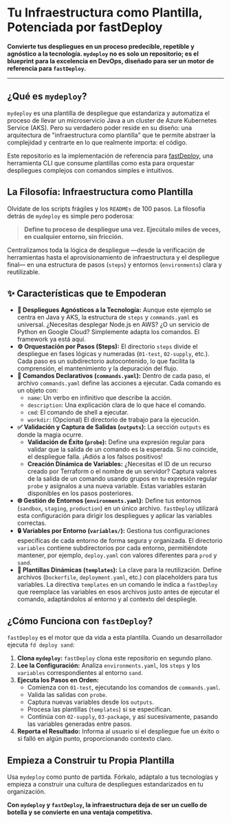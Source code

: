 # Tu Infraestructura como Plantilla, Potenciada por fastDeploy

**Convierte tus despliegues en un proceso predecible, repetible y agnóstico a la tecnología. `mydeploy` no es solo un repositorio; es el blueprint para la excelencia en DevOps, diseñado para ser un motor de referencia para `fastDeploy`.**

---

## ¿Qué es `mydeploy`?

`mydeploy` es una plantilla de despliegue que estandariza y automatiza el proceso de llevar un microservicio Java a un cluster de Azure Kubernetes Service (AKS). Pero su verdadero poder reside en su diseño: una arquitectura de "infraestructura como plantilla" que te permite abstraer la complejidad y centrarte en lo que realmente importa: el código.

Este repositorio es la implementación de referencia para [fastDeploy](https://github.com/jairoprogramador/fastdeploy), una herramienta CLI que consume plantillas como esta para orquestar despliegues complejos con comandos simples e intuitivos.

## La Filosofía: Infraestructura como Plantilla

Olvídate de los scripts frágiles y los `READMEs` de 100 pasos. La filosofía detrás de `mydeploy` es simple pero poderosa:

> **Define tu proceso de despliegue una vez. Ejecútalo miles de veces, en cualquier entorno, sin fricción.**

Centralizamos toda la lógica de despliegue —desde la verificación de herramientas hasta el aprovisionamiento de infraestructura y el despliegue final— en una estructura de pasos (`steps`) y entornos (`environments`) clara y reutilizable.

## ✨ Características que te Empoderan

*   **🚀 Despliegues Agnósticos a la Tecnología:** Aunque este ejemplo se centra en Java y AKS, la estructura de `steps` y `commands.yaml` es universal. ¿Necesitas desplegar Node.js en AWS? ¿O un servicio de Python en Google Cloud? Simplemente adapta los comandos. El framework ya está aquí.
*   **⚙️ Orquestación por Pasos (Steps):** El directorio `steps` divide el despliegue en fases lógicas y numeradas (`01-test`, `02-supply`, etc.). Cada paso es un subdirectorio autocontenido, lo que facilita la comprensión, el mantenimiento y la depuración del flujo.
*   **📄 Comandos Declarativos (`commands.yaml`):** Dentro de cada paso, el archivo `commands.yaml` define las acciones a ejecutar. Cada comando es un objeto con:
    *   `name`: Un verbo en infinitivo que describe la acción.
    *   `description`: Una explicación clara de lo que hace el comando.
    *   `cmd`: El comando de shell a ejecutar.
    *   `workdir`: (Opcional) El directorio de trabajo para la ejecución.
*   **✅ Validación y Captura de Salidas (`outputs`):** La sección `outputs` es donde la magia ocurre.
    *   **Validación de Éxito (`probe`):** Define una expresión regular para validar que la salida de un comando es la esperada. Si no coincide, el despliegue falla. ¡Adiós a los falsos positivos!
    *   **Creación Dinámica de Variables:** ¿Necesitas el ID de un recurso creado por Terraform o el nombre de un servidor? Captura valores de la salida de un comando usando grupos en tu expresión regular `probe` y asígnalos a una nueva variable. Estas variables estarán disponibles en los pasos posteriores.
*   **🌐 Gestión de Entornos (`environments.yaml`):** Define tus entornos (`sandbox`, `staging`, `production`) en un único archivo. `fastDeploy` utilizará esta configuración para dirigir los despliegues y aplicar las variables correctas.
*   **🔒 Variables por Entorno (`variables/`):** Gestiona tus configuraciones específicas de cada entorno de forma segura y organizada. El directorio `variables` contiene subdirectorios por cada entorno, permitiéndote mantener, por ejemplo, `deploy.yaml` con valores diferentes para `prod` y `sand`.
*   **📝 Plantillas Dinámicas (`templates`):** La clave para la reutilización. Define archivos (`Dockerfile`, `deployment.yaml`, etc.) con placeholders para tus variables. La directiva `templates` en un comando le indica a `fastDeploy` que reemplace las variables en esos archivos justo antes de ejecutar el comando, adaptándolos al entorno y al contexto del despliegle.

## ¿Cómo Funciona con `fastDeploy`?

`fastDeploy` es el motor que da vida a esta plantilla. Cuando un desarrollador ejecuta `fd deploy sand`:

1.  **Clona `mydeploy`:** `fastDeploy` clona este repositorio en segundo plano.
2.  **Lee la Configuración:** Analiza `environments.yaml`, los `steps` y los `variables` correspondientes al entorno `sand`.
3.  **Ejecuta los Pasos en Orden:**
    *   Comienza con `01-test`, ejecutando los comandos de `commands.yaml`.
    *   Valida las salidas con `probe`.
    *   Captura nuevas variables desde los `outputs`.
    *   Procesa las plantillas (`templates`) si se especifican.
    *   Continúa con `02-supply`, `03-package`, y así sucesivamente, pasando las variables generadas entre pasos.
4.  **Reporta el Resultado:** Informa al usuario si el despliegue fue un éxito o si falló en algún punto, proporcionando contexto claro.

## Empieza a Construir tu Propia Plantilla

Usa `mydeploy` como punto de partida. Fórkalo, adáptalo a tus tecnologías y empieza a construir una cultura de despliegues estandarizados en tu organización.

**Con `mydeploy` y `fastDeploy`, la infraestructura deja de ser un cuello de botella y se convierte en una ventaja competitiva.**
